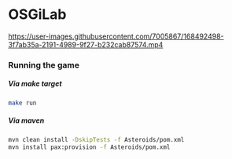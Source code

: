 # OSGiLab

https://user-images.githubusercontent.com/7005867/168492498-3f7ab35a-2191-4989-9f27-b232cab87574.mp4

### Running the game

##### Via make target

```sh
make run
```

##### Via maven

```sh
mvn clean install -DskipTests -f Asteroids/pom.xml
mvn install pax:provision -f Asteroids/pom.xml
```
